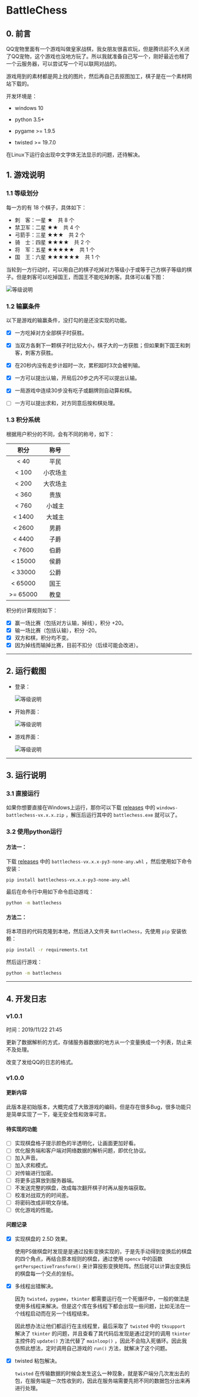 # BattleChess

## 0. 前言

QQ宠物里面有一个游戏叫做皇家战棋，我女朋友很喜欢玩，但是腾讯前不久关闭了QQ宠物，这个游戏也没地方玩了。所以我就准备自己写一个，刚好最近也租了一个云服务器，可以尝试写一个可以联网对战的。

游戏用到的素材都是网上找的图片，然后再自己去抠图加工，棋子是在一个素材网站下载的。

开发环境是：

- windows 10

- python 3.5+
- pygame >= 1.9.5
- twisted >= 19.7.0

在Linux下运行会出现中文字体无法显示的问题，还待解决。

## 1. 游戏说明

### 1.1 等级划分

每一方的有 18 个棋子，具体如下：

- 刺　客：一星 ★　共 8 个
- 禁卫军：二星 ★★　共 4 个
- 弓箭手：三星 ★★★　共 2 个
- 骑　士：四星 ★★★★　共 2 个
- 将　军：五星 ★★★★★　共 1 个
- 国　王：六星 ★★★★★★　共 1 个

当轮到一方行动时，可以用自己的棋子吃掉对方等级小于或等于己方棋子等级的棋子。但是刺客可以吃掉国王，而国王不能吃掉刺客。具体可以看下图：

![等级说明](https://raw.githubusercontent.com/MemoryD/BattleChess/master/screenshot/level.jpg)

### 1.2 输赢条件

以下是游戏的输赢条件，没打勾的是还没实现的功能。

- [x] 一方吃掉对方全部棋子时获胜。 
- [x] 当双方各剩下一颗棋子时比较大小，棋子大的一方获胜；但如果剩下国王和刺客，刺客方获胜。 
- [x] 在20秒内没有走步计超时一次，累积超时3次会被判输。
- [x] 一方可以提出认输，开局后20步之内不可以提出认输。
- [x] 一局游戏中连续30步没有吃子或翻牌则自动算和棋。 
- [ ] 一方可以提出求和，对方同意后按和棋处理。



### 1.3 积分系统

根据用户积分的不同，会有不同的称号，如下：

|   积分   |   称号   |
| :------: | :------: |
|   < 40   |   平民   |
|  < 100   | 小农场主 |
|  < 200   | 大农场主 |
|  < 360   |   贵族   |
|  < 760   |  小城主  |
|  < 1400  |  大城主  |
|  < 2600  |   男爵   |
|  < 4400  |   子爵   |
|  < 7600  |   伯爵   |
| < 15000  |   侯爵   |
| < 33000  |   公爵   |
| < 65000  |   国王   |
| >= 65000 |   教皇   |

积分的计算规则如下：

- [x] 赢一场比赛（包括对方认输，掉线），积分 +20。
- [x] 输一场比赛（包括认输），积分 -20。
- [x] 双方和棋，积分均不变。
- [x] 因为掉线而输掉比赛，目前不扣分（后续可能会改进）。

---

## 2. 运行截图

- 登录：

  ![等级说明](https://raw.githubusercontent.com/MemoryD/BattleChess/master/screenshot/login.png)

- 开始界面：

  ![等级说明](https://raw.githubusercontent.com/MemoryD/BattleChess/master/screenshot/begin.png)

- 游戏界面：

  ![等级说明](https://raw.githubusercontent.com/MemoryD/BattleChess/master/screenshot/local.png)



---

## 3. 运行说明

### 3.1 直接运行

如果你想要直接在Windows上运行，那你可以下载 [releases](https://github.com/MemoryD/BattleChess/releases) 中的 `windows-battlechess-vx.x.x.zip` ，解压后运行其中的 `battlechess.exe` 就可以了。

### 3.2 使用python运行

#### 方法一：

下载 [releases](https://github.com/MemoryD/BattleChess/releases) 中的 `battlechess-vx.x.x-py3-none-any.whl` ，然后使用如下命令安装：

```sh
pip install battlechess-vx.x.x-py3-none-any.whl
```

最后在命令行中用如下命令启动游戏：

```sh
python -m battlechess
```

#### 方法二：

将本项目的代码克隆到本地，然后进入文件夹 `BattleChess`，先使用 `pip` 安装依赖：

```sh
pip install -r requirements.txt
```

然后运行游戏：

```sh
python -m battlechess
```



---

## 4. 开发日志

### v1.0.1

时间：2019/11/22  21:45

更新了数据解析的方式，存储服务器数据的地方从一个变量换成一个列表，防止来不及处理。

改变了发给QQ的日志的格式。

### v1.0.0

#### 更新内容

此版本是初始版本，大概完成了大致游戏的编码，但是存在很多Bug，很多功能只是简单实现了一下，毫无安全性和效率可言。

#### 待实现的功能

- [ ] 实现棋盘格子提示颜色的半透明化，让画面更加好看。
- [ ] 优化服务端和客户端对网络数据的解析问题，即优化协议。
- [ ] 加入声音。
- [ ] 加入求和模式。
- [ ] 对传输进行加密。
- [ ] 将更多运算放到服务器端。
- [ ] 不发送完整的棋盘，改成每次翻开棋子时再从服务端获取。
- [ ] 校准对战双方的时间差。
- [ ] 将密码改成非明文存储。
- [ ] 优化游戏的性能。

#### 问题记录

- [x] 实现棋盘的 2.5D 效果。

  使用PS做棋盘时发现是是通过投影变换实现的，于是先手动得到变换后的棋盘的四个角点，再结合原本规则的棋盘，通过使用 `opencv` 中的函数 `getPerspectiveTransform()` 来计算投影变换矩阵。然后就可以计算出变换后的棋盘每一个交点的坐标。

- [x] 多线程出错解决。

  因为 `twisted`，`pygame`，`tkinter` 都需要运行在一个死循环中，一般的做法是使用多线程来解决。但是这个库在多线程下都会出现一些问题，比如无法在一个线程启动而在另一个线程结束。

  因此想办法让他们都运行在主线程里，最后采取了 `twisted` 中的 `tksupport` 解决了 `tkinter` 的问题，并且查看了其代码后发现是通过定时的调用 `tkinter` 主控件的 `update()` 方法代替了 `mainloop()` ，因此不会陷入死循环。因此我仿照此想法，定时调用自己游戏的 `run()` 方法，就解决了这个问题。 

- [x] twisted 粘包解决。

  `twisted` 在传输数据的时候会发生这么一种现象，就是客户端分几次发出去的包，在服务端是一次性收到的，因此在服务端需要先把不同的数据包分出来再进行处理。